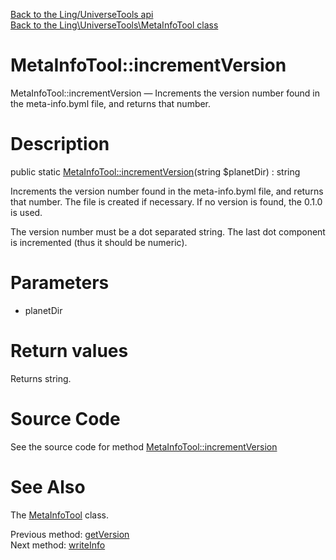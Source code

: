 [Back to the Ling/UniverseTools api](https://github.com/lingtalfi/UniverseTools/blob/master/doc/api/Ling/UniverseTools.md)<br>
[Back to the Ling\UniverseTools\MetaInfoTool class](https://github.com/lingtalfi/UniverseTools/blob/master/doc/api/Ling/UniverseTools/MetaInfoTool.md)


MetaInfoTool::incrementVersion
================



MetaInfoTool::incrementVersion — Increments the version number found in the meta-info.byml file, and returns that number.




Description
================


public static [MetaInfoTool::incrementVersion](https://github.com/lingtalfi/UniverseTools/blob/master/doc/api/Ling/UniverseTools/MetaInfoTool/incrementVersion.md)(string $planetDir) : string




Increments the version number found in the meta-info.byml file, and returns that number.
The file is created if necessary.
If no version is found, the 0.1.0 is used.

The version number must be a dot separated string.
The last dot component is incremented (thus it should be numeric).




Parameters
================


- planetDir

    


Return values
================

Returns string.








Source Code
===========
See the source code for method [MetaInfoTool::incrementVersion](https://github.com/lingtalfi/UniverseTools/blob/master/MetaInfoTool.php#L108-L130)


See Also
================

The [MetaInfoTool](https://github.com/lingtalfi/UniverseTools/blob/master/doc/api/Ling/UniverseTools/MetaInfoTool.md) class.

Previous method: [getVersion](https://github.com/lingtalfi/UniverseTools/blob/master/doc/api/Ling/UniverseTools/MetaInfoTool/getVersion.md)<br>Next method: [writeInfo](https://github.com/lingtalfi/UniverseTools/blob/master/doc/api/Ling/UniverseTools/MetaInfoTool/writeInfo.md)<br>

